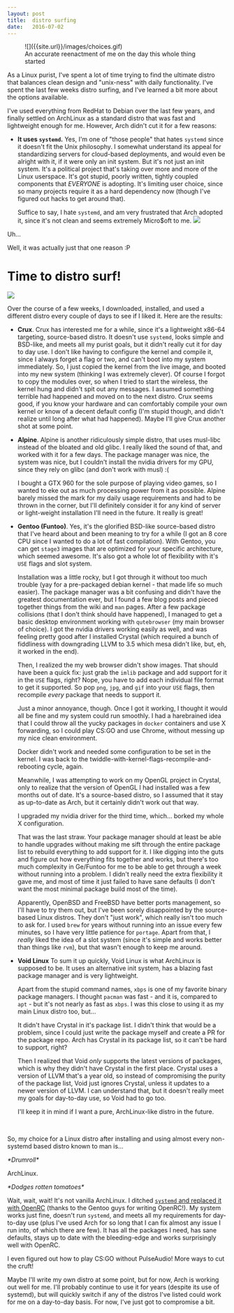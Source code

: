 ```yaml
---
layout: post
title:  distro surfing
date:   2016-07-02
---
```

<figure markdown="1">
![]({{site.url}}/images/choices.gif)
<figcaption>An accurate reenactment of me on the day this whole thing started</figcaption>
</figure>

As a Linux purist, I've spent a lot of time trying to find the ultimate distro that balances clean design and "unix-ness" with daily functionality. I've spent the last few weeks distro surfing, and I've learned a bit more about the options available.

I've used everything from RedHat to Debian over the last few years, and finally settled on ArchLinux as a standard distro that was fast and lightweight enough for me. However, Arch didn't cut it for a few reasons:

* **It uses `systemd`.**
Yes, I'm one of "those people" that hates `systemd` since it doesn't fit the Unix philosophy. I somewhat understand its appeal for standardizing servers for cloud-based deployments, and would even be alright with it, if it were only an init system. But it's not just an init system. It's a political project that's taking over more and more of the Linux userspace. It's got stupid, poorly written, tightly coupled components that *EVERYONE* is adopting. It's limiting user choice, since so many projects require it as a hard dependency now (though I've figured out hacks to get around that).

    Suffice to say, I hate `systemd`, and am very frustrated that Arch adopted it, since it's not clean and seems extremely Micro$oft to me.
![]({{site.url}}/images/systemd.gif)

Uh...

Well, it was actually just that one reason :P

# Time to distro surf!
![]({{site.url}}/images/distrowatch.jpg)

Over the course of a few weeks, I downloaded, installed, and used a different distro every couple of days to see if I liked it. Here are the results:

* **Crux**.
Crux has interested me for a while, since it's a lightweight x86-64 targeting, source-based distro. It doesn't use `systemd`, looks simple and BSD-like, and meets all my purist goals, but it didn't really cut it for day to day use. I don't like having to configure the kernel and compile it, since I always forget a flag or two, and can't boot into my system immediately. So, I just copied the kernel from the live image, and booted into my new system (thinking I was extremely clever). Of course I forgot to copy the modules over, so when I tried to start the wireless, the kernel hung and didn't spit out any messages. I assumed something terrible had happened and moved on to the next distro. Crux seems good, if you know your hardware and can comfortably compile your own kernel or know of a decent default config (I'm stupid though, and didn't realize until long after what had happened). Maybe I'll give Crux another shot at some point.

* **Alpine**.
Alpine is another ridiculously simple distro, that uses musl-libc instead of the bloated and old glibc. I really liked the sound of that, and worked with it for a few days. The package manager was nice, the system was nice, but I couldn't install the nvidia drivers for my GPU, since they rely on glibc (and don't work with musl) :(

    I bought a GTX 960 for the sole purpose of playing video games, so I wanted to eke out as much processing power from it as possible. Alpine barely missed the mark for my daily usage requirements and had to be thrown in the corner, but I'll definitely consider it for any kind of server or light-weight installation I'll need in the future. It really is great!

* **Gentoo (Funtoo)**.
Yes, it's the glorified BSD-like source-based distro that I've heard about and been meaning to try for a while (I got an 8 core CPU since I wanted to do a lot of fast compilation). With Gentoo, you can get `stage3` images that are optimized for your specific architecture, which seemed awesome. It's also got a whole lot of flexibility with it's `USE` flags and slot system.

    Installation was a little rocky, but I got through it without too much trouble (yay for a pre-packaged debian kernel - that made life so much easier). The package manager was a bit confusing and didn't have the greatest documentation ever, but I found a few blog posts and pieced together things from the wiki and `man` pages. After a few package collisions (that I don't think should have happened), I managed to get a basic desktop environment working with `qutebrowser` (my main browser of choice). I got the nvidia drivers working easily as well, and was feeling pretty good after I installed Crystal (which required a bunch of fiddliness with downgrading LLVM to 3.5 which mesa didn't like, but, eh, it worked in the end).

    Then, I realized the my web browser didn't show images. That should have been a quick fix: just grab the `imlib` package and add support for it in the `USE` flags, right? Nope, you have to add each individual file format to get it supported. So pop `png`, `jpg`, and `gif` into your `USE` flags, then recompile *every* package that needs to support it.

    Just a minor annoyance, though. Once I got it working, I thought it would all be fine and my system could run smoothly. I had a harebrained idea that I could throw all the yucky packages in `docker` containers and use X forwarding, so I could play CS:GO and use Chrome, without messing up my nice clean environment.

    Docker didn't work and needed some configuration to be set in the kernel. I was back to the twiddle-with-kernel-flags-recompile-and-rebooting cycle, again.

    Meanwhile, I was attempting to work on my OpenGL project in Crystal, only to realize that the version of OpenGL I had installed was a few months out of date. It's a source-based distro, so I assumed that it stay as up-to-date as Arch, but it certainly didn't work out that way.

    I upgraded my nvidia driver for the third time, which... borked my whole X configuration.

    That was the last straw. Your package manager should at least be able to handle upgrades without making me sift through the entire package list to rebuild everything to add support for it. I like digging into the guts and figure out how everything fits together and works, but there's too much complexity in Ge/Funtoo for me to be able to get through a week without running into a problem. I didn't really need the extra flexibility it gave me, and most of time it just failed to have sane defaults (I don't want the most minimal package build most of the time).

    Apparently, OpenBSD and FreeBSD have better ports management, so I'll have to try them out, but I've been sorely disappointed by the source-based Linux distros. They don't "just work", which really isn't too much to ask for. I used `brew` for years without running into an issue every few minutes, so I have very little patience for `portage`. Apart from that, I *really* liked the idea of a slot system (since it's simple and works better than things like `rvm`), but that wasn't enough to keep me around.

* **Void Linux**
To sum it up quickly, Void Linux is what ArchLinux is supposed to be. It uses an alternative init system, has a blazing fast package manager and is very lightweight.

    Apart from the stupid command names, `xbps` is one of my favorite binary package managers. I thought `pacman` was fast - and it is, compared to `apt` - but it's not nearly as fast as `xbps`. I was this close to using it as my main Linux distro too, but...

    It didn't have Crystal in it's package list. I didn't think that would be a problem, since I could just write the package myself and create a PR for the package repo. Arch has Crystal in its package list, so it can't be hard to support, right?

    Then I realized that Void *only* supports the latest versions of packages, which is why they didn't have Crystal in the first place. Crystal uses a version of LLVM that's a year old, so instead of compromising the purity of the package list, Void just ignores Crystal, unless it updates to a newer version of LLVM. I can understand that, but it doesn't really meet my goals for day-to-day use, so Void had to go too.

    I'll keep it in mind if I want a pure, ArchLinux-like distro in the future.

<br/>

So, my choice for a Linux distro after installing and using almost every non-systemd based distro known to man is...

_\*Drumroll\*_

ArchLinux.

_\*Dodges rotten tomatoes\*_

Wait, wait, wait! It's not vanilla ArchLinux. I ditched [`systemd` and replaced it with OpenRC](http://systemd-free.org/) (thanks to the Gentoo guys for writing OpenRC!). My system works just fine, doesn't run `systemd`, and meets all my requirements for day-to-day use (plus I've used Arch for so long that I can fix almost any issue I run into, of which there are few). It has all the packages I need, has sane defaults, stays up to date with the bleeding-edge and works surprisingly well with OpenRC.

I even figured out how to play CS:GO without PulseAudio! More ways to cut the cruft!

Maybe I'll write my own distro at some point, but for now, Arch is working out well for me. I'll probably continue to use it for years (despite its use of systemd), but will quickly switch if any of the distros I've listed could work for me on a day-to-day basis. For now, I've just got to compromise a bit.
